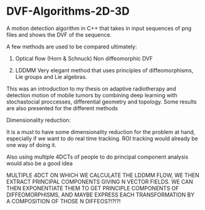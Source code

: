 # DVF-Algorithms-2D-3D

A motion detection algorithm in C++ that takes in input sequences of png files and shows the DVF of the sequence.

A few methods are used to be compared ultimately:

1. Optical flow (Horn & Schnuck)
Non diffeomorphic DVF  

2. LDDMM
Very elegant method that uses principles of diffeomorphisms, Lie groups and Lie algebras.



This was an introduction to my thesis on adaptive radiotherapy and detection motion of mobile tumors by combining deep learning with stochastocial proccesses, differential geometry and topology. Some results are also presented for the different methods


Dimensionality reduction:

It is a must to have some dimensionality reduction for the problem at hand, especially if we want to do real time tracking. ROI tracking would already be one way of doing it. 

Also using multiple 4DCTs of people to do principal component analysis would also be a good idea


MULTIPLE 4DCT ON WHICH WE CALCULATE THE LDDMM FLOW, WE THEN EXTRACT PRINCIPAL COMPONENTS GIVING N VECTOR FIELDS. WE CAN THEN EXPONENTIATE THEM TO GET PRINCIPLE COMPONENTS OF DIFFEOMORPHISMS, AND MAYBE EXPRESS EACH TRANSFORMATION BY A COMPOSITION OF THOSE N DIFFEOS?!?!?!
